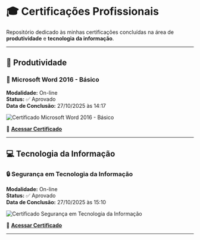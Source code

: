 # 🎓 Certificações Profissionais

Repositório dedicado às minhas certificações concluídas na área de **produtividade** e **tecnologia da informação**.

---

## 🧰 Produtividade

### 📘 Microsoft Word 2016 - Básico  
**Modalidade:** On-line  
**Status:** ✅ Aprovado  
**Data de Conclusão:** 27/10/2025 às 14:17  

![Certificado Microsoft Word 2016 - Básico](https://media.discordapp.net/attachments/1432437329490083880/1432438091313840209/image.png?ex=69010d6e&is=68ffbbee&hm=37f5484ea79f3454b93fdb7a96b70cc28bb4eaffa03e32a56e128b4bd864210e&=&format=webp&quality=lossless&width=610&height=471)

🔗 **[Acessar Certificado](#)**

---

## 💻 Tecnologia da Informação

### 🔒 Segurança em Tecnologia da Informação  
**Modalidade:** On-line  
**Status:** ✅ Aprovado  
**Data de Conclusão:** 27/10/2025 às 15:10  

![Certificado Segurança em Tecnologia da Informação]([https://cdn.discordapp.com/attachments/SEU_LINK_AQUI/certificado_seguranca_ti.png](https://media.discordapp.net/attachments/1432437329490083880/1432437446796251227/image.png?ex=69010cd4&is=68ffbb54&hm=c605dd6e01224172a0793633c73f523cd33487ba114ece90bee98a24f4bf22fe&=&format=webp&quality=lossless&width=609&height=471))

🔗 **[Acessar Certificado](#)**

---
